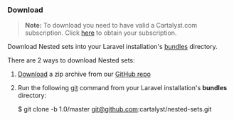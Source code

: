### Download

> **Note:** To download you need to have valid a Cartalyst.com subscription.
Click [here](https://www.cartalyst.com/pricing) to obtain your subscription.


Download Nested sets into your Laravel installation's
[bundles](http://laravel.com/docs/bundles#creating-bundles) directory.

There are 2 ways to download Nested sets:

1. [Download](https://github.com/cartalyst/nested-sets/archive/1.0/master.zip) a
zip archive from our [GitHub repo](https://github.com/cartalyst/nested-sets/tree/1.0)
2. Run the following [git](http://git-scm.com) command from your Laravel
installation's **bundles** directory:

	$ git clone -b 1.0/master git@github.com:cartalyst/nested-sets.git
